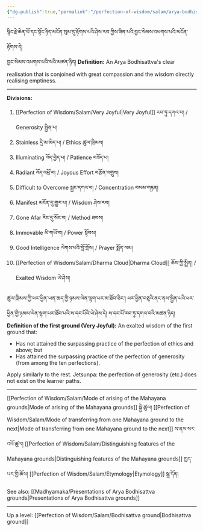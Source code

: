 ```yaml
---
{"dg-publish":true,"permalink":"/perfection-of-wisdom/salam/arya-bodhisattva-grounds/"}
---
```


སྙིང་རྗེ་ཆེན་པོ་དང་སྟོང་ཉིད་མངོན་སུམ་དུ་རྟོགས་པའི་ཤེས་རབ་ཀྱིས་ཟིན་པའི་བྱང་སེམས་འཕགས་པའི་མངོན་རྟོགས་དེ།<br>བྱང་སེམས་འཕགས་པའི་སའི་མཚན་ཉིད།
**Definition:** An Arya Bodhisattva's clear realisation that is conjoined with great compassion and the wisdom directly realising emptiness.

---

**Divisions:**
1. [[Perfection of Wisdom/Salam/Very Joyful\|Very Joyful]] རབ་ཏུ་དགའ་བ། / Generosity སྦྱིན་པ།
2. Stainless དྲི་མ་མེད་པ། / Ethics ཚུལ་ཁྲིམས།
3. Illuminating འོད་བྱེད་པ། / Patience བཟོད་པ།
4. Radiant འོད་འཕྲོ་བ། / Joyous Effort བརྩོན་འགྲུས།
5. Difficult to Overcome སྦྱང་དཀའ་བ། / Concentration བསམ་གཏན།
6. Manifest མངོན་དུ་གྱུར་པ། / Wisdom ཤེས་རབ།
7. Gone Afar རིང་དུ་སོང་བ། / Method ཐབས།
8. Immovable མི་གཡོ་བ། / Power སྟོབས།
9. Good Intelligence ལེགས་པའི་བློ་གྲོས། / Prayer སྨོན་ལམ།
10. [[Perfection of Wisdom/Salam/Dharma Cloud\|Dharma Cloud]] ཆོས་ཀྱི་སྤྲིན། / Exalted Wisdom ཡེ་ཤེས།

ཚུལ་ཁྲིམས་ཀྱི་ཕར་ཕྱིན་ཡན་ཆད་ཀྱི་ཉམས་ལེན་ལྷག་པར་མ་ཐོབ་ཅིང་། 
ཕར་ཕྱིན་བཅུའི་ནང་ནས་སྦྱིན་པའི་ཕར་ཕྱིན་གྱི་ཉམས་ལེན་ལྷག་པར་ཐོབ་པའི་ས་དང་པོའི་ཡེ་ཤེས་དེ། ས་དང་པོ་རབ་ཏུ་དགའ་བའི་མཚན་ཉིད།
**Definition of the first ground (Very Joyful):** An exalted wisdom of the first ground that:
- Has not attained the surpassing practice of the perfection of ethics and above; but
- Has attained the surpassing practice of the perfection of generosity (from among the ten perfections).

Apply similarly to the rest. Jetsunpa: the perfection of generosity (etc.) does not exist on the learner paths.

---
[[Perfection of Wisdom/Salam/Mode of arising of the Mahayana grounds\|Mode of arising of the Mahayana grounds]] སྐྱེ་ཚུལ།
[[Perfection of Wisdom/Salam/Mode of transferring from one Mahayana ground to the next\|Mode of transferring from one Mahayana ground to the next]] ས་ནས་སར་འཕོ་ཚུལ།
[[Perfection of Wisdom/Salam/Distinguishing features of the Mahayana grounds\|Distinguishing features of the Mahayana grounds]] ཁྱད་པར་གྱི་ཆོས།
[[Perfection of Wisdom/Salam/Etymology\|Etymology]] སྒྲ་དོན།

See also: [[Madhyamaka/Presentations of Arya Bodhisattva grounds\|Presentations of Arya Bodhisattva grounds]]

---
Up a level: [[Perfection of Wisdom/Salam/Bodhisattva ground\|Bodhisattva ground]]